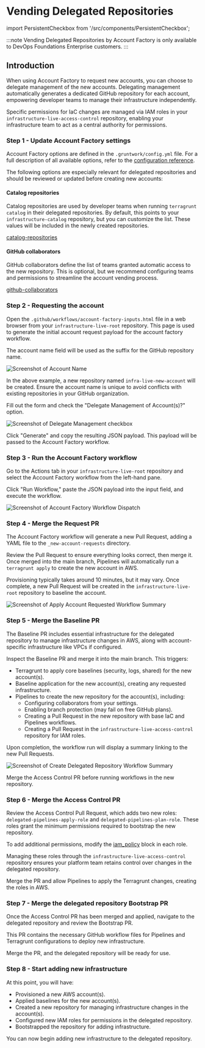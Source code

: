 # Vending Delegated Repositories
import PersistentCheckbox from '/src/components/PersistentCheckbox';

:::note
Vending Delegated Repositories by Account Factory is only available to DevOps Foundations Enterprise customers.
:::

## Introduction

When using Account Factory to request new accounts, you can choose to delegate management of the new accounts. Delegating management automatically generates a dedicated GitHub repository for each account, empowering developer teams to manage their infrastructure independently.

Specific permissions for IaC changes are managed via IAM roles in your `infrastructure-live-access-control` repository, enabling your infrastructure team to act as a central authority for permissions.


### Step 1 - Update Account Factory settings

Account Factory options are defined in the `.gruntwork/config.yml` file. For a full description of all available options, refer to the [configuration reference](/2.0/reference/accountfactory/configurations).

The following options are especially relevant for delegated repositories and should be reviewed or updated before creating new accounts:

#### Catalog repositories

Catalog repositories are used by developer teams when running `terragrunt catalog` in their delegated repositories. By default, this points to your `infrastructure-catalog` repository, but you can customize the list. These values will be included in the newly created repositories.

[catalog-repositories](/2.0/reference/accountfactory/configurations#catalog-repositories)


#### GitHub collaborators

GitHub collaborators define the list of teams granted automatic access to the new repository. This is optional, but we recommend configuring teams and permissions to streamline the account vending process.

[github-collaborators](/2.0/reference/accountfactory/configurations#github-collaborators)

<PersistentCheckbox id="vending-delegated-repositories-1" label="Settings Up To Date" />


### Step 2 - Requesting the account

Open the `.github/workflows/account-factory-inputs.html` file in a web browser from your `infrastructure-live-root` repository. This page is used to generate the initial account request payload for the account factory workflow.

The account name field will be used as the suffix for the GitHub repository name.

![Screenshot of Account Name](/img/accountfactory/account-name.png)

In the above example, a new repository named `infra-live-new-account` will be created. Ensure the account name is unique to avoid conflicts with existing repositories in your GitHub organization.

Fill out the form and check the "Delegate Management of Account(s)?" option.

![Screenshot of Delegate Management checkbox](/img/accountfactory/delegate-management.png)

Click "Generate" and copy the resulting JSON payload. This payload will be passed to the Account Factory workflow.

<PersistentCheckbox id="vending-delegated-repositories-2" label="Payload Created" />

### Step 3 - Run the Account Factory workflow

Go to the Actions tab in your `infrastructure-live-root` repository and select the Account Factory workflow from the left-hand pane.

Click "Run Workflow," paste the JSON payload into the input field, and execute the workflow.

![Screenshot of Account Factory Workflow Dispatch](/img/accountfactory/run-workflow.png)

<PersistentCheckbox id="vending-delegated-repositories-3" label="Account Factory Workflow Run" />

### Step 4 - Merge the Request PR

The Account Factory workflow will generate a new Pull Request, adding a YAML file to the `_new-account-requests` directory.

Review the Pull Request to ensure everything looks correct, then merge it. Once merged into the main branch, Pipelines will automatically run a `terragrunt apply` to create the new account in AWS.

Provisioning typically takes around 10 minutes, but it may vary. Once complete, a new Pull Request will be created in the `infrastructure-live-root` repository to baseline the account.

![Screenshot of Apply Account Requested Workflow Summary](/img/accountfactory/apply-account-requested-summary.png)

<PersistentCheckbox id="vending-delegated-repositories-4" label="Account Request PR Merged and Account Provisioned" />

### Step 5 - Merge the Baseline PR

The Baseline PR includes essential infrastructure for the delegated repository to manage infrastructure changes in AWS, along with account-specific infrastructure like VPCs if configured.

Inspect the Baseline PR and merge it into the main branch. This triggers:

- Terragrunt to apply core baselines (security, logs, shared) for the new account(s).
- Baseline application for the new account(s), creating any requested infrastructure.
- Pipelines to create the new repository for the account(s), including:
  - Configuring collaborators from your settings.
  - Enabling branch protection (may fail on free GitHub plans).
  - Creating a Pull Request in the new repository with base IaC and Pipelines workflows.
  - Creating a Pull Request in the `infrastructure-live-access-control` repository for IAM roles.

Upon completion, the workflow run will display a summary linking to the new Pull Requests.

![Screenshot of Create Delegated Repository Workflow Summary](/img/accountfactory/create-repository-summary.png)

Merge the Access Control PR before running workflows in the new repository.

<PersistentCheckbox id="vending-delegated-repositories-5" label="Account Baselined and Repository Created" />

### Step 6 - Merge the Access Control PR

Review the Access Control Pull Request, which adds two new roles: `delegated-pipelines-apply-role` and `delegated-pipelines-plan-role`. These roles grant the minimum permissions required to bootstrap the new repository.

To add additional permissions, modify the [iam_policy](/reference/modules/terraform-aws-security/github-actions-iam-role/#iam_policy) block in each role.

Managing these roles through the `infrastructure-live-access-control` repository ensures your platform team retains control over changes in the delegated repository.

Merge the PR and allow Pipelines to apply the Terragrunt changes, creating the roles in AWS.

<PersistentCheckbox id="vending-delegated-repositories-6" label="Access Control PR Merged and Roles Created" />

### Step 7 - Merge the delegated repository Bootstrap PR

Once the Access Control PR has been merged and applied, navigate to the delegated repository and review the Bootstrap PR.

This PR contains the necessary GitHub workflow files for Pipelines and Terragrunt configurations to deploy new infrastructure.

Merge the PR, and the delegated repository will be ready for use.

<PersistentCheckbox id="vending-delegated-repositories-7" label="Merge the Delegated Repository Bootstrap PR" />

### Step 8 - Start adding new infrastructure

At this point, you will have:
- Provisioned a new AWS account(s).
- Applied baselines for the new account(s).
- Created a new repository for managing infrastructure changes in the account(s).
- Configured new IAM roles for permissions in the delegated repository.
- Bootstrapped the repository for adding infrastructure.

You can now begin adding new infrastructure to the delegated repository.
